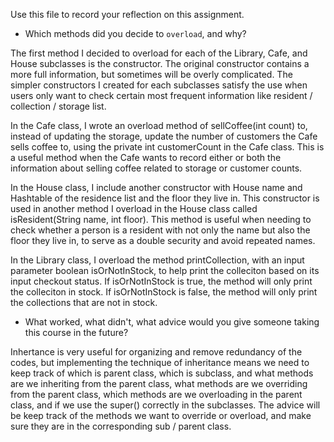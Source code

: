 Use this file to record your reflection on this assignment.

- Which methods did you decide to `overload`, and why?

The first method I decided to overload for each of the Library, Cafe, and House subclasses is the constructor. The original constructor contains a more full information, but sometimes will be overly complicated. The simpler constructors I created for each subclasses satisfy the use when users only want to check certain most frequent information like resident / collection / storage list. 

In the Cafe class, I wrote an overload method of sellCoffee(int count) to, instead of updating the storage, update the number of customers the Cafe sells coffee to, using the private int customerCount in the Cafe class. This is a useful method when the Cafe wants to record either or both the information about selling coffee related to storage or customer counts. 

In the House class, I include another constructor with House name and Hashtable of the residence list and the floor they live in. This constructor is used in another method I overload in the House class called isResident(String name, int floor). This method is useful when needing to check whether a person is a resident with not only the name but also the floor they live in, to serve as a double security and avoid repeated names. 

In the Library class, I overload the method printCollection, with an input parameter boolean isOrNotInStock, to help print the colleciton based on its input checkout status. If isOrNotInStock is true, the method will only print the colleciton in stock. If isOrNotInStock is false, the method will only print the collections that are not in stock. 

- What worked, what didn't, what advice would you give someone taking this course in the future?

Inhertance is very useful for organizing and remove redundancy of the codes, but implementing the technique of inheritance means we need to keep track of which is parent class, which is subclass, and what methods are we inheriting from the parent class, what methods are we overriding from the parent class, which methods are we overloading in the parent class, and if we use the super() correctly in the subclasses. The advice will be keep track of the methods we want to override or overload, and make sure they are in the corresponding sub / parent class.